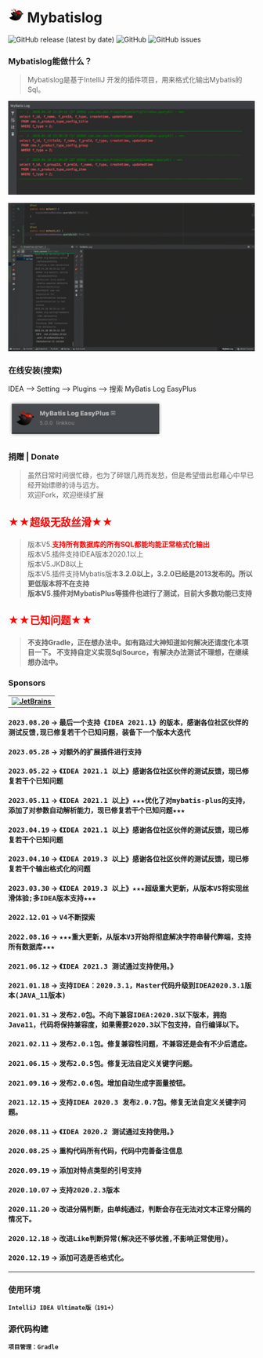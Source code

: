 # [![Mybatislog](https://raw.githubusercontent.com/Link-Kou/intellij-mybaitslog/master/image/pluginIcon.svg)](https://github.com/Link-Kou/intellij-mybaitslog) Mybatislog

![GitHub release (latest by date)](https://img.shields.io/github/v/release/Link-Kou/intellij-mybaitslog)
![GitHub](https://img.shields.io/github/license/Link-Kou/intellij-mybaitslog)
![GitHub issues](https://img.shields.io/github/issues/Link-Kou/intellij-mybaitslog)

### Mybatislog能做什么？

> Mybatislog是基于IntelliJ 开发的插件项目，用来格式化输出Mybatis的Sql。

![样列](https://raw.githubusercontent.com/Link-Kou/intellij-mybaitslog/master/image/2020-03-25_09-28-47.jpg "样列")

![样列](https://raw.githubusercontent.com/Link-Kou/intellij-mybaitslog/master/image/2023-04-28_08-33-52.gif "样列")


### 在线安装(搜索)

IDEA --> Setting --> Plugins --> 搜索 MyBatis Log EasyPlus

![样列](https://raw.githubusercontent.com/Link-Kou/intellij-mybaitslog/master/image/img.png "样列")


### 捐赠 | Donate

> 虽然日常时间很忙碌，也为了碎银几两而发愁，但是希望借此慰藉心中早已经开始缥缈的诗与远方。<br/>
> 欢迎Fork，欢迎继续扩展


## <p style="color:red">★★超级无敌丝滑★★</p>
> 版本V5.<b style="color:red">支持所有数据库的所有SQL都能均能正常格式化输出</b><br/>
> 版本V5.插件支持IDEA版本2020.1以上<br/>
> 版本V5.JKD8以上<br/>
> 版本V5.插件支持Mybatis版本<b>3.2.0<b/>以上，3.2.0已经是2013发布的。所以更低版本将不在支持<br/>
> 版本V5.插件对MybatisPlus等插件也进行了测试，目前大多数功能已支持<br/>

## <p style="color:red">★★已知问题★★</p>
> 不支持Gradle，正在想办法中。如有路过大神知道如何解决还请度化本项目一下。
> 不支持自定义实现SqlSource，有解决办法测试不理想，在继续想办法中。

### Sponsors

<table>
      <td>
        <a href="https://www.jetbrains.com/?from=TreeInfotip" target="_blank">
            <img src="https://cdn.jsdelivr.net/gh/YiiGuxing/TranslationPlugin@master/images/jetbrains.svg" alt="JetBrains" title="Development powered by JetBrains.">
        </a>
      </td>
</table>

#### <kbd>2023.08.20</kbd> -> <kbd> 最后一个支持《IDEA 2021.1》的版本，感谢各位社区伙伴的测试反馈,现已修复若干个已知问题，装备下一个版本大迭代</kbd>

#### <kbd>2023.05.28</kbd> -> <kbd>对额外的扩展插件进行支持</kbd>

#### <kbd>2023.05.22</kbd> -> <kbd>《IDEA 2021.1 以上》感谢各位社区伙伴的测试反馈，现已修复若干个已知问题</kbd>

#### <kbd>2023.05.11</kbd> -> <kbd>《IDEA 2021.1 以上》★★★优化了对mybatis-plus的支持，添加了对参数自动解析能力，现已修复若干个已知问题★★★</kbd>

#### <kbd>2023.04.19</kbd> -> <kbd>《IDEA 2021.1 以上》感谢各位社区伙伴的测试反馈，现已修复若干个已知问题</kbd>

#### <kbd>2023.04.10</kbd> -> <kbd>《IDEA 2019.3 以上》感谢各位社区伙伴的测试反馈，现已修复若干个输出格式化的问题</kbd>

#### <kbd>2023.03.30</kbd> -> <kbd>《IDEA 2019.3 以上》★★★超级重大更新，从版本V5将实现丝滑体验;多IDEA版本支持★★★</kbd>

#### <kbd>2022.12.01</kbd> -> <kbd>V4不断探索</kbd>

#### <kbd>2022.08.16</kbd> -> <kbd>★★★重大更新，从版本V3开始将彻底解决字符串替代弊端，支持所有数据库★★★</kbd>

#### <kbd>2021.06.12</kbd> -> <kbd>《IDEA 2021.3 测试通过支持使用。》</kbd>

#### <kbd>2021.01.18</kbd> ->  <kbd>支持IDEA：2020.3.1，Master代码升级到IDEA2020.3.1版本(JAVA_11版本)</kbd>

#### <kbd>2021.01.31</kbd> ->  <kbd>发布2.0包。不向下兼容IDEA:2020.3以下版本，拥抱Java11，代码将保持兼容度，如果需要2020.3以下包支持，自行编译以下。</kbd>

#### <kbd>2021.02.11</kbd> ->  <kbd>发布2.0.1包。修复兼容性问题，不兼容还是会有不少后遗症。</kbd>

#### <kbd>2021.06.15</kbd> ->  <kbd>发布2.0.5包。修复无法自定义关键字问题。</kbd>

#### <kbd>2021.09.16</kbd> ->  <kbd>发布2.0.6包。增加自动生成字面量按钮。</kbd>

#### <kbd>2021.12.15</kbd> ->  <kbd>支持IDEA 2020.3 发布2.0.7包。修复无法自定义关键字问题。</kbd>

#### <kbd>2020.08.11</kbd> -> <kbd>《IDEA 2020.2 测试通过支持使用。》</kbd>

#### <kbd>2020.08.25</kbd> ->  <kbd>重构代码所有代码，代码中完善备注信息</kbd>

#### <kbd>2020.09.19</kbd> ->  <kbd>添加对特点类型的引号支持</kbd>

#### <kbd>2020.10.07</kbd> ->  <kbd>支持2020.2.3版本</kbd>

#### <kbd>2020.11.20</kbd> ->  <kbd>改进分隔判断，由单纯通过，判断会存在无法对文本正常分隔的情况下。</kbd>

#### <kbd>2020.12.18</kbd> ->  <kbd>改进Like判断异常(解决还不够优雅,不影响正常使用)。</kbd>

#### <kbd>2020.12.19</kbd> ->  <kbd>添加可选是否格式化。</kbd>

---

### 使用环境

`IntelliJ IDEA Ultimate版（191+）`

### 源代码构建

    项目管理：Gradle



